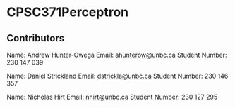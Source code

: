 # CPSC371Perceptron

## Contributors
Name: Andrew Hunter-Owega
Email: ahunterow@unbc.ca
Student Number: 230 147 039

Name: Daniel Strickland
Email: dstrickla@unbc.ca
Student Number: 230 146 357

Name: Nicholas Hirt
Email: nhirt@unbc.ca
Student Number: 230 127 295
